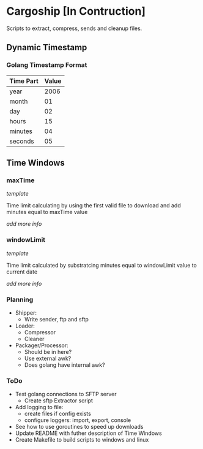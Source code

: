 # Cargoship [In Contruction]
Scripts to extract, compress, sends and cleanup files.

## Dynamic Timestamp

### Golang Timestamp Format
| Time Part | Value |
|-----------|-------|
| year      | 2006  |
| month     | 01    |
| day       | 02    |
| hours     | 15    |
| minutes   | 04    |
| seconds   | 05    |

## Time Windows

### maxTime

_template_

Time limit calculating by using the first valid file to download and add minutes equal to maxTime value

_add more info_

### windowLimit

_template_

Time limit calculated by substratcing minutes equal to windowLimit value to current date

_add more info_

### Planning
- Shipper:
    - Write sender, ftp and sftp
- Loader:
    - Compressor
    - Cleaner
- Packager/Processor:
    - Should be in here?
    - Use external awk?
    - Does golang have internal awk?

### ToDo
- Test golang connections to SFTP server
    - Create sftp Extractor script
- Add logging to file:
    - create files if config exists
    - configure loggers: import, export, console
- See how to use goroutines to speed up downloads
- Update README with futher description of Time Windows
- Create Makefile to build scripts to windows and linux
